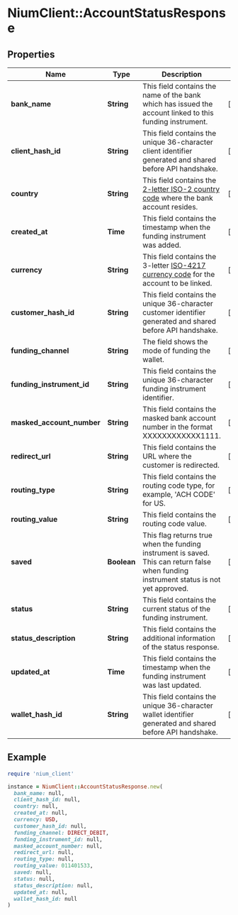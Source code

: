 # NiumClient::AccountStatusResponse

## Properties

| Name | Type | Description | Notes |
| ---- | ---- | ----------- | ----- |
| **bank_name** | **String** | This field contains the name of the bank which has issued the account linked to this funding instrument. | [optional] |
| **client_hash_id** | **String** | This field contains the unique 36-character client identifier generated and shared before API handshake. | [optional] |
| **country** | **String** | This field contains the [2-letter ISO-2 country code](doc:currency-and-country-codes) where the bank account resides. | [optional] |
| **created_at** | **Time** | This field contains the timestamp when the funding instrument was added. | [optional] |
| **currency** | **String** | This field contains the 3-letter [ISO-4217 currency code](doc:currency-and-country-codes) for the account to be linked. | [optional] |
| **customer_hash_id** | **String** | This field contains the unique 36-character customer identifier generated and shared before API handshake. | [optional] |
| **funding_channel** | **String** | The field shows the mode of funding the wallet. | [optional] |
| **funding_instrument_id** | **String** | This field contains the unique 36-character funding instrument identifier. | [optional] |
| **masked_account_number** | **String** | This field contains the masked bank account number in the format XXXXXXXXXXXX1111. | [optional] |
| **redirect_url** | **String** | This field contains the URL where the customer is redirected. | [optional] |
| **routing_type** | **String** | This field contains the routing code type, for example, &#39;ACH CODE&#39; for US. | [optional] |
| **routing_value** | **String** | This field contains the routing code value. | [optional] |
| **saved** | **Boolean** | This flag returns true when the funding instrument is saved. This can return false when funding instrument status is not yet approved. | [optional] |
| **status** | **String** | This field contains the current status of the funding instrument. | [optional] |
| **status_description** | **String** | This field contains the additional information of the status response. | [optional] |
| **updated_at** | **Time** | This field contains the timestamp when the funding instrument was last updated. | [optional] |
| **wallet_hash_id** | **String** | This field contains the unique 36-character wallet identifier generated and shared before API handshake. | [optional] |

## Example

```ruby
require 'nium_client'

instance = NiumClient::AccountStatusResponse.new(
  bank_name: null,
  client_hash_id: null,
  country: null,
  created_at: null,
  currency: USD,
  customer_hash_id: null,
  funding_channel: DIRECT_DEBIT,
  funding_instrument_id: null,
  masked_account_number: null,
  redirect_url: null,
  routing_type: null,
  routing_value: 011401533,
  saved: null,
  status: null,
  status_description: null,
  updated_at: null,
  wallet_hash_id: null
)
```

